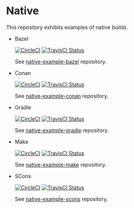 # Native

This repository exhibits examples of native builds.

* Bazel

  [![CircleCI](https://circleci.com/gh/Praqma/native-example-bazel.png?style=shield&circle-token=df3dc5f6efbc2a267f7805f05a5e91d2878be9fd)](https://circleci.com/gh/Praqma/native-example-bazel)
  [![TravisCI Status](https://travis-ci.org/Praqma/native-example-bazel.svg?branch=master)](https://travis-ci.org/Praqma/native-example-bazel)

  See [native-example-bazel](https://github.com/Praqma/native-example-bazel/) repository.

* Conan 

  [![CircleCI](https://circleci.com/gh/Praqma/native-example-conan.png?style=shield&circle-token=df3dc5f6efbc2a267f7805f05a5e91d2878be9fd)](https://circleci.com/gh/Praqma/native-example-conan)
  [![TravisCI Status](https://travis-ci.org/Praqma/native-example-conan.svg?branch=master)](https://travis-ci.org/Praqma/native-example-conan)

  See [native-example-conan](https://github.com/Praqma/native-example-conan/) repository.

* Gradle

  [![CircleCI](https://circleci.com/gh/Praqma/native-example-gradle.png?style=shield&circle-token=df3dc5f6efbc2a267f7805f05a5e91d2878be9fd)](https://circleci.com/gh/Praqma/native-example-gradle)
  [![TravisCI Status](https://travis-ci.org/Praqma/native-example-gradle.svg?branch=master)](https://travis-ci.org/Praqma/native-example-gradle)

  See [native-example-gradle](https://github.com/Praqma/native-example-gradle/) repository.

* Make

  [![CircleCI](https://circleci.com/gh/Praqma/native-example-make.png?style=shield&circle-token=df3dc5f6efbc2a267f7805f05a5e91d2878be9fd)](https://circleci.com/gh/Praqma/native-example-make)
  [![TravisCI Status](https://travis-ci.org/Praqma/native-example-make.svg?branch=master)](https://travis-ci.org/Praqma/native-example-make)

  See [native-example-make](https://github.com/Praqma/native-example-make/) repository.

* SCons

  [![CircleCI](https://circleci.com/gh/Praqma/native-example-scons.png?style=shield&circle-token=df3dc5f6efbc2a267f7805f05a5e91d2878be9fd)](https://circleci.com/gh/Praqma/native-example-scons)
  [![TravisCI Status](https://travis-ci.org/Praqma/native-example-scons.svg?branch=master)](https://travis-ci.org/Praqma/native-example-scons)

  See [native-example-scons](https://github.com/Praqma/native-example-scons/) repository.
